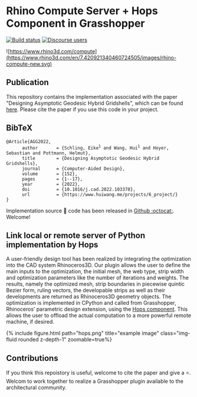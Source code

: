 # Rhino Compute Server + Hops Component in Grasshopper

[![Build status](https://ci.appveyor.com/api/projects/status/unmnwi57we5nvnfi/branch/master?svg=true)](https://ci.appveyor.com/project/mcneel/compute-rhino3d/branch/master)
[![Discourse users](https://img.shields.io/discourse/https/discourse.mcneel.com/users.svg)](https://discourse.mcneel.com/c/rhino-developer/compute-rhino3d/90)

![https://www.rhino3d.com/compute](https://www.rhino3d.com/en/7.420921340460724505/images/rhino-compute-new.svg)



## Publication

This repository contains the implementation associated with the paper "Designing Asymptotic Geodesic Hybrid Gridshells", which can be found [here](https://doi.org/10.1016/j.cad.2022.103378). 
Please cite the paper if you use this code in your project. 

<section class="section" id="BibTeX">
  <div class="container is-max-desktop content">
    <h2 class="title">BibTeX</h2>
    <pre><code>@Article{AGG2022,
      author       = {Schling, Eike<sup>1</sup> and Wang, Hui<sup>1</sup> and Hoyer, Sebastian and Pottmann, Helmut},
      title        = {Designing Asymptotic Geodesic Hybrid Gridshells},
      journal      = {Computer-Aided Design},
      volume       = {152},
      pages        = {1--17},
      year         = {2022},
      doi          = {10.1016/j.cad.2022.103378},
      url          = {https://www.huiwang.me/projects/6_project/}
}</code></pre>
  </div>
</section>

Implementation source :snake: code has been released in [Github :octocat:](https://github.com/WWmore/AAG). Welcome!

## Link local or remote server of Python implementation by Hops
A user-friendly design tool has been realized by integrating the optimization into the CAD system Rhinoceros3D. Our plugin allows the user to define the main inputs to the optimization, the initial mesh, the web type, strip width and optimization parameters like the number of iterations and weights. The results, namely the optimized mesh,
strip boundaries in piecewise quintic Bezier form, ruling vectors, the developable strips as well as their developments are returned as Rhinoceros3D geometry objects. The optimization is implemented in CPython and called from Grasshopper, Rhinoceros’ parametric design extension, using the [Hops component](https://developer.rhino3d.com/guides/compute/hops-component/). This allows the user to offload the actual computation to a more powerful remote machine, if desired. 

<div class="row">
    <div class="col-sm mt-3 mt-md-0">
        {% include figure.html path="hops.png" title="example image" class="img-fluid rounded z-depth-1" zoomable=true%}
    </div>
</div>


## Contributions
If you think this repoistory is useful, welcome to cite the paper and give a :star:. 
Welcom to work together to realize a Grasshopper plugin available to the architectural community.



